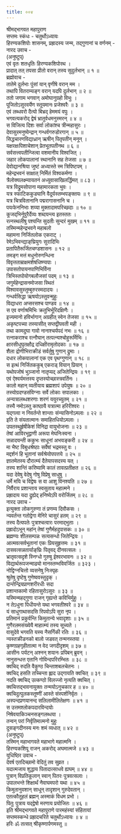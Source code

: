 ```yaml
---
title: ००४
---
```

श्रीमद्‌भागवत महापुराण  
सप्तमः स्कंधः - चतुर्थोऽध्यायः  
हिरण्यकशिपोः शासनम्, प्रह्रादस्य जन्म, तद्‌गुणानां च वर्णनम् -  
नारद उवाच -   
(अनुष्टुप्)   
एवं वृतः शतधृतिः हिरण्यकशिपोरथ ।   
प्रादात् तत् तपसा प्रीतो वरान् तस्य सुदुर्लभान् ॥ १ ॥   
ब्रह्मोवाच -   
तातेमे दुर्लभाः पुंसां यान् वृणीषे वरान् मम ।   
तथापि वितराम्यङ्‌ग वरान् यदपि दुर्लभान् ॥ २ ॥   
ततो जगाम भगवान् अमोघानुग्रहो विभुः ।   
पूजितोऽसुरवर्येण स्तूयमानः प्रजेश्वरैः ॥ ३ ॥   
एवं लब्धवरो दैत्यो बिभ्रद् हेममयं वपुः ।   
भगवत्यकरोद् द्वेषं भ्रातुर्वधमनुस्मरन् ॥ ४ ॥   
स विजित्य दिशः सर्वा लोकांश्च त्रीन्महासुरः ।   
देवासुरमनुष्येन्द्रान् गन्धर्वगरुडोरगान् ॥ ५ ॥   
सिद्धचारणविद्याध्रान् ऋषीन् पितृपतीन् मनून् ।   
यक्षरक्षःपिशाचेशान् प्रेतभूतपतीनथ ॥ ६ ॥   
सर्वसत्त्वपतीन्जित्वा वशमानीय विश्वजित् ।   
जहार लोकपालानां स्थानानि सह तेजसा ॥ ७ ॥   
देवोद्यानश्रिया जुष्टं अध्यास्ते स्म त्रिपिष्टपम् ।   
महेन्द्रभवनं साक्षात् निर्मितं विश्वकर्मणा ।   
त्रैलोक्यलक्ष्म्यायतनं अध्युवासाखिलर्द्धिमत् ॥ ८३ ।   
यत्र विद्रुमसोपाना महामारकता भुवः ।   
यत्र स्फाटिककुड्यानि वैदूर्यस्तम्भपङ्‌क्तयः ॥ ९ ॥   
यत्र चित्रवितानानि पद्मरागासनानि च ।   
पयःफेननिभाः शय्या मुक्तादामपरिच्छदाः ॥ १० ॥   
कूजद्‌भिर्नूपुरैर्देव्यः शब्दयन्त्य इतस्ततः ।   
रत्‍नस्थलीषु पश्यन्ति सुदतीः सुन्दरं मुखम् ॥ ११ ॥   
तस्मिन्महेन्द्रभवने महाबलो   
महामना निर्जितलोक एकराट् ।   
रेमेऽभिवन्द्याङ्‌घ्रियुगः सुरादिभिः   
प्रतापितैरूर्जितचण्डशासनः ॥ १२ ॥   
तमङ्‌ग मत्तं मधुनोरुगन्धिना   
विवृत्तताम्राक्षमशेषधिष्ण्यपाः ।   
उपासतोपायनपाणिभिर्विना   
त्रिभिस्तपोयोगबलौजसां पदम् ॥ १३ ॥   
जगुर्महेन्द्रासनमोजसा स्थितं   
विश्वावसुस्तुम्बुरुरस्मदादयः ।   
गन्धर्वसिद्धा ऋषयोऽस्तुवन्मुहुः   
विद्याधरा अप्सरसश्च पाण्डव ॥ १४ ॥   
स एव वर्णाश्रमिभिः क्रतुभिर्भूरिदक्षिणैः ।   
इज्यमानो हविर्भागान् अग्रहीत् स्वेन तेजसा ॥ १५ ॥   
अकृष्टपच्या तस्यासीत् सप्तद्वीपवती मही ।   
तथा कामदुघा गावो नानाश्चर्यपदं नभः ॥ १६ ॥   
रत्‍नाकराश्च रत्‍नौघान् तत्पत्‍न्यश्चोहुरूर्मिभिः ।   
क्षारसीधुघृतक्षौद्र दधिक्षीरामृतोदकाः ॥ १७ ॥   
शैला द्रोणीभिराक्रीडं सर्वर्तुषु गुणान् द्रुमाः ।   
दधार लोकपालानां एक एव पृथग्गुणान् ॥ १८ ॥   
स इत्थं निर्जितककुब् एकराड् वियान् प्रियान् ।   
यथोपजोषं भुञ्जानो नातृप्यद् अजितेन्द्रियः ॥ १९ ॥   
एवं ऐश्वर्यमत्तस्य दृप्तस्योच्छास्त्रवर्तिनः ।   
कालो महान् व्यतीयाय ब्रह्मशापं उपेयुषः ॥ २० ॥   
तस्योग्रदण्डसंविग्नाः सर्वे लोकाः सपालकाः ।   
अन्यत्रालब्धशरणाः शरणं ययुरच्युतम् ॥ २१ ॥   
तस्यै नमोऽस्तु काष्ठायै यत्रात्मा हरिरीश्वरः ।   
यद्‍गत्वा न निवर्तन्ते शान्ताः संन्यासिनोऽमलाः ॥ २२ ॥   
इति ते संयतात्मानः समाहितधियोऽमलाः ।   
उपतस्थुर्हृषीकेशं विनिद्रा वायुभोजनाः ॥ २३ ॥   
तेषां आविरभूद्वाणी अरूपा मेघनिःस्वना ।   
सन्नादयन्ती ककुभः साधूनां अभयङ्‌करी ॥ २४ ॥   
मा भैष्ट विबुधश्रेष्ठाः सर्वेषां भद्रमस्तु वः ।   
मद्दर्शनं हि भूतानां सर्वश्रेयोपपत्तये ॥ २५ ॥   
ज्ञातमेतस्य दौरात्म्यं दैतेयापसदस्य यत् ।   
तस्य शान्तिं करिष्यामि कालं तावत्प्रतीक्षत ॥ २६ ॥   
यदा देवेषु वेदेषु गोषु विप्रेषु साधुषु ।   
धर्मे मयि च विद्वेषः स वा आशु विनश्यति ॥ २७ ॥   
निर्वैराय प्रशान्ताय स्वसुताय महात्मने ।   
प्रह्रादाय यदा द्रुह्येद् हनिष्येऽपि वरोर्जितम् ॥ २८ ॥   
नारद उवाच -   
इत्युक्ता लोकगुरुणा तं प्रणम्य दिवौकसः ।   
न्यवर्तन्त गतोद्वेगा मेनिरे चासुरं हतम् ॥ २९ ॥   
तस्य दैत्यपतेः पुत्राश्चत्वारः परमाद्‍भुताः ।   
प्रह्रादोऽभून् महांन् तेषां गुणैर्महदुपासकः ॥ ३० ॥   
ब्रह्मण्यः शीलसम्पन्नः सत्यसन्धो जितेन्द्रियः ।   
आत्मवत्सर्वभूतानां एकः प्रियसुहृत्तमः ॥ ३१ ॥   
दासवत्सन्नतार्याङ्‌घ्रिः पितृवद् दीनवत्सलः ।   
भ्रातृवत्सदृशे स्निग्धो गुरुषु ईश्वरभावनः ॥ ३२ ॥   
विद्यार्थरूपजन्माढ्यो मानस्तम्भविवर्जितः ॥ ३२३ ।   
नोद्विग्नचित्तो व्यसनेषु निःस्पृहः   
श्रुतेषु दृष्टेषु गुणेष्ववस्तुदृक् ।   
दान्तेन्द्रियप्राणशरीरधीः सदा   
प्रशान्तकामो रहितासुरोऽसुरः ॥ ३३ ॥   
यस्मिन्महद्‍गुणा राजन् गृह्यन्ते कविभिर्मुहुः ।   
न तेऽधुना पिधीयन्ते यथा भगवतीश्वरे ॥ ३४ ॥   
यं साधुगाथासदसि रिपवोऽपि सुरा नृप ।   
प्रतिमानं प्रकुर्वन्ति किमुतान्ये भवादृशाः ॥ ३५ ॥   
गुणैरलमसंख्येयै माहात्म्यं तस्य सूच्यते ।   
वासुदेवे भगवति यस्य नैसर्गिकी रतिः ॥ ३६ ॥   
न्यस्तक्रीडनको बालो जडवत् तन्मनस्तया ।   
कृष्णग्रहगृहीतात्मा न वेद जगदीदृशम् ॥ ३७ ॥   
आसीनः पर्यटन् अश्नन् शयानः प्रपिबन् ब्रुवन् ।   
नानुसन्धत्त एतानि गोविन्दपरिरम्भितः ॥ ३८ ॥   
क्वचिद् रुदति वैकुण्ठ चिन्ताशबलचेतनः ।   
क्वचिद् हसति तच्चिन्ता ह्लाद उद्‍गायति क्वचित् ॥ ३९ ॥   
नदति क्वचिद् उत्कण्ठो विलज्जो नृत्यति क्वचित् ।   
क्वचित्तद्‍भावनायुक्तः तन्मयोऽनुचकार ह ॥ ४० ॥   
क्वचिदुत्पुलकस्तूष्णीं आस्ते संस्पर्शनिर्वृतः ।   
अस्पन्दप्रणयानन्द सलिलामीलितेक्षणः ॥ ४१ ॥   
स उत्तमश्लोकपदारविन्दयोः   
निषेवयाकिञ्चनसङ्‌गलब्धया ।   
तन्वन् परां निर्वृतिमात्मनो मुहुः   
दुसङ्‌गदीनस्य मनः शमं व्यधात् ॥ ४२ ॥   
(अनुष्टुप्)   
तस्मिन् महाभागवते महाभागे महात्मनि ।   
हिरण्यकशिपू राजन् अकरोद् अघमात्मजे ॥ ४३ ॥   
युधिष्ठिर उवाच -   
देवर्ष एतदिच्छामो वेदितुं तव सुव्रत ।   
यदात्मजाय शुद्धाय पितादात्साधवे ह्यघम् ॥ ४४ ॥   
पुत्रान् विप्रतिकूलान् स्वान् पितरः पुत्रवत्सलाः ।   
उपालभन्ते शिक्षार्थं नैवाघमपरो यथा ॥ ४५ ॥   
किमुतानुवशान् साधून् तादृशान् गुरुदेवतान् ।   
एतत्कौतूहलं ब्रह्मन् अस्माकं विधम प्रभो ।   
पितुः पुत्राय यद्द्वेषो मरणाय प्रयोजितः ॥ ४६ ॥   
इति श्रीमद्‌भागवते महापुराणे पारमहंस्यां संहितायां   
सप्तमस्कन्धे प्रह्रादचरिते चतुर्थोऽध्यायः ॥ ४ ॥   
हरिः ॐ तत्सत् श्रीकृष्णार्पणमस्तु ॥ 